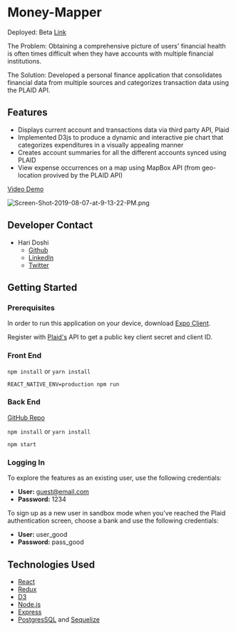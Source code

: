 # Money-Mapper

Deployed: Beta [Link](https://money-mapper-hd.herokuapp.com)

The Problem: Obtaining a comprehensive picture of users' financial health is often times difficult when they have accounts with multiple financial institutions.

The Solution: Developed a personal finance application that consolidates financial data from multiple sources and categorizes transaction data using the PLAID API.

## Features

* Displays current account and transactions data via third party API, Plaid
* Implemented D3js to produce a dynamic and interactive pie chart that categorizes expenditures in a visually appealing manner
* Creates account summaries for all the different accounts synced using PLAID
* View expense occurrences on a map using MapBox API (from geo-location provived by the PLAID API)

[Video Demo](https://youtu.be/WE6O-5G8qlU)

![Screen-Shot-2019-08-07-at-9-13-22-PM.png](https://blog.plaid.com/content/images/2019/05/Instant-Authentication-Flow.png)

## Developer Contact

* Hari Doshi
  * [Github](https://github.com/hdoshi2)
  * [LinkedIn](https://twitter.com/Kidrah9)
  * [Twitter](https://www.linkedin.com/in/hdoshi2/)

## Getting Started

### Prerequisites

In order to run this application on your device, download [Expo Client](https://itunes.apple.com/us/app/expo-client/id982107779?mt=8).

Register with [Plaid's](https://plaid.com/) API to get a public key client secret and client ID.

### Front End

`npm install`
or
`yarn install`

`REACT_NATIVE_ENV=production npm run`

### Back End

[GitHub Repo](https://github.com/hdoshi2/money-mapper)

`npm install`
or
`yarn install`

`npm start`

### Logging In

To explore the features as an existing user, use the following credentials:

* **User:** guest@email.com
* **Password:** 1234

To sign up as a new user in sandbox mode when you've reached the Plaid authentication screen, choose a bank and use the following credentials:

* **User:** user_good
* **Password:** pass_good

## Technologies Used

* [React](https://reactjs.org/)
* [Redux](https://redux.js.org/)
* [D3](https://d3js.org/)
* [Node.js](https://nodejs.org/en/)
* [Express](https://expressjs.com/)
* [PostgresSQL](https://www.postgresql.org/) and [Sequelize](http://docs.sequelizejs.com/)
